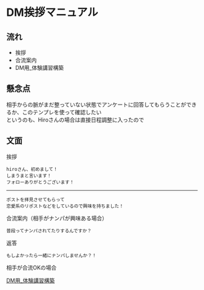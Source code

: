 # DM挨拶マニュアル

## 流れ

- 挨拶
- 合流案内
- DM用_体験講習構築

## 懸念点
相手からの脈がまだ整っていない状態でアンケートに回答してもらうことができるか、このテンプレを使って確認したい<br>
というのも、Hiroさんの場合は直接日程調整に入ったので

## 文面

挨拶

    hiroさん、初めまして！
    しまうまと言います！
    フォローありがとうございます！

---

    ポストを拝見させてもらって
    恋愛系のリポストなどをしているので興味を持ちました！

合流案内（相手がナンパが興味ある場合）

    普段ってナンパされてたりするんですか？

返答

    もしよかったら一緒にナンパしませんか？！

相手が合流OKの場合<br>

[DM用_体験講習構築](/Marketing/trial-session/trial-dm.md)
